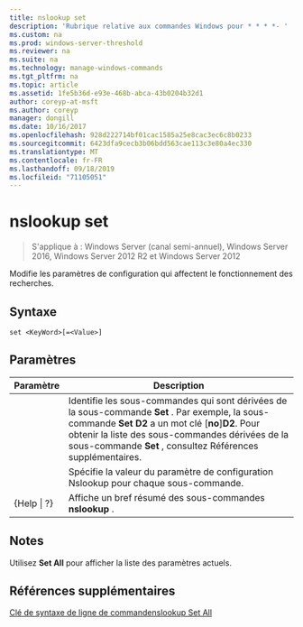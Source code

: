 ```yaml
---
title: nslookup set
description: 'Rubrique relative aux commandes Windows pour * * * *- '
ms.custom: na
ms.prod: windows-server-threshold
ms.reviewer: na
ms.suite: na
ms.technology: manage-windows-commands
ms.tgt_pltfrm: na
ms.topic: article
ms.assetid: 1fe5b36d-e93e-468b-abca-43b0204b32d1
author: coreyp-at-msft
ms.author: coreyp
manager: dongill
ms.date: 10/16/2017
ms.openlocfilehash: 928d222714bf01cac1585a25e8cac3ec6c8b0233
ms.sourcegitcommit: 6423dfa9cecb3b06bdd563cae113c3e80a4ec330
ms.translationtype: MT
ms.contentlocale: fr-FR
ms.lasthandoff: 09/18/2019
ms.locfileid: "71105051"
---
```

# <a name="nslookup-set"></a>nslookup set

>S'applique à : Windows Server (canal semi-annuel), Windows Server 2016, Windows Server 2012 R2 et Windows Server 2012

Modifie les paramètres de configuration qui affectent le fonctionnement des recherches.
## <a name="syntax"></a>Syntaxe
```
set <KeyWord>[=<Value>]
```
## <a name="parameters"></a>Paramètres

|    Paramètre    |                                                                                                                    Description                                                                                                                    |
|-----------------|---------------------------------------------------------------------------------------------------------------------------------------------------------------------------------------------------------------------------------------------------|
|    <KeyWord>    | Identifie les sous-commandes qui sont dérivées de la sous-commande **Set** . Par exemple, la sous-commande **Set D2** a un mot clé [**no**]**D2**. Pour obtenir la liste des sous-commandes dérivées de la sous-commande **Set** , consultez Références supplémentaires. |
|     <Value>     |                                                                                      Spécifie la valeur du paramètre de configuration Nslookup pour chaque sous-commande.                                                                                      |
| {Help &#124; ?} |                                                                                               Affiche un bref résumé des sous-commandes **nslookup** .                                                                                               |

## <a name="remarks"></a>Notes
Utilisez **Set All** pour afficher la liste des paramètres actuels.
## <a name="additional-references"></a>Références supplémentaires
[Clé de syntaxe de ligne de commande](command-line-syntax-key.md)[nslookup Set All](nslookup-set-all.md) 

